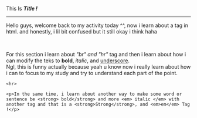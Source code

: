 <!DOCTYPE html>
<html lang="en">
<head>
    <meta charset="UTF-8">
    <meta name="viewport" content="width=device-width, initial-scale=1.0">
    <title>Lesson 2</title>
</head>
<body>
    <p>This Is <b><i>Title !</i></b></p>
    <hr>
    <p>Hello guys, welcome back to my activity today ^^, now i learn about a tag in html. and honestly, i lil bit confused but it still okay i think haha</p>
    <br>
    <p>For this section i learn about <i>"br" and "hr"</i> tag and then i learn about how i can modify the teks to <b> bold</b>, <i> italic</i>, and <u> underscore</u>. <br> Ngl, this is funny actually because yeah u know now i really learn about how i can to focus to my study and try to understand each part of the point. </p>

    <hr>

    <p>In the same time, i learn about another way to make some word or sentence be <strong> bold</strong> and more <em> italic </em> with another tag and that is a <strong>Strong</strong>, and <em>em</em> Tag !</p>
</body>
</html>
